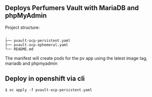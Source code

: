 ## Deploys Perfumers Vault with MariaDB and phpMyAdmin


Project structure:
```
.
├── pvault-ocp-persistent.yaml
├── pvault-ocp-ephemeral.yaml
└── README.md
```


The manifest will create pods for the pv app using the latest image tag, mariadb and phpmyadmin


## Deploy in openshift via cli

```
$ oc apply -f pvault-ocp-persistent.yaml
```

